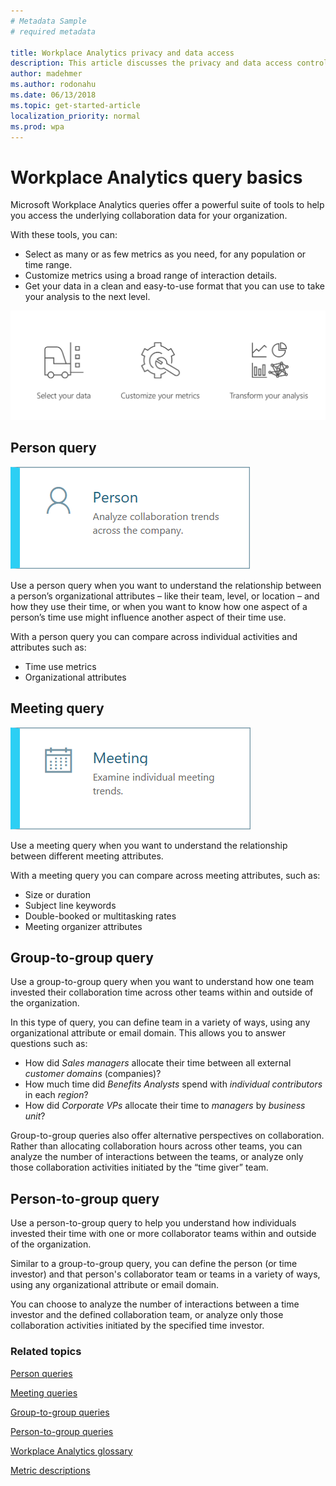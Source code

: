 ```yaml
---
# Metadata Sample
# required metadata

title: Workplace Analytics privacy and data access
description: This article discusses the privacy and data access controls available in Workplace Analytics and  
author: madehmer
ms.author: rodonahu
ms.date: 06/13/2018
ms.topic: get-started-article
localization_priority: normal 
ms.prod: wpa
---
```

# Workplace Analytics query basics

Microsoft Workplace Analytics queries offer a powerful suite of tools to help you access the underlying collaboration data for your organization.

With these tools, you can:

-	Select as many or as few metrics as you need, for any population or time range.
-	Customize metrics using a broad range of interaction details.
-	Get your data in a clean and easy-to-use format that you can use to take your analysis to the next level.

 ![What you can do with queries](../Images/WpA/Tutorials/select-customize-transform.png)

## Person query

![Person query](../Images/WpA/Tutorials/person-query-card.png)
 
Use a person query when you want to understand the relationship between a person’s organizational attributes – like their team, level, or location – and how they use their time, or when you want to know how one aspect of a person’s time use might influence another aspect of their time use.

With a person query you can compare across individual activities and attributes such as:

* Time use metrics
* Organizational attributes

## Meeting query  

![Meeting query](../Images/WpA/Tutorials/meeting-query-card.png  )

Use a meeting query when you want to understand the relationship between different meeting attributes.

With a meeting query you can compare across meeting attributes, such as:

* Size or duration
* Subject line keywords
* Double-booked or multitasking rates
* Meeting organizer attributes

## Group-to-group query

<!--
![Group query](../Images/WpA/Tutorials/group-query-card.png  )
-->

Use a group-to-group query when you want to understand how one team invested their collaboration time across other teams within and outside of the organization.

In this type of query, you can define team in a variety of ways, using any organizational attribute or email domain. This allows you to answer questions such as:

* How did _Sales managers_ allocate their time between all external _customer domains_ (companies)? 
* How much time did _Benefits Analysts_ spend with _individual contributors_ in each _region_?
* How did _Corporate VPs_ allocate their time to _managers_ by _business unit_?

Group-to-group queries also offer alternative perspectives on collaboration. Rather than allocating collaboration hours across other teams, you can analyze the number of interactions between the teams, or analyze only those collaboration activities initiated by the “time giver” team.

## Person-to-group query

Use a person-to-group query to help you understand how individuals invested their time with one or more collaborator teams within and outside of the organization.

Similar to a group-to-group query, you can define the person (or time investor) and that person's collaborator team or teams in a variety of ways, using any organizational attribute or email domain.

You can choose to analyze the number of interactions between a time investor and the defined collaboration team, or analyze only those collaboration activities initiated by the specified time investor.

### Related topics

[Person queries](../Tutorials/Person-queries.md)

[Meeting queries](../Tutorials/meeting-queries.md)

[Group-to-group queries](../Tutorials/group-to-group-queries.md)

[Person-to-group queries](../Tutorials/person-to-group-queries.md)

[Workplace Analytics glossary](../Use/Glossary.md)

[Metric descriptions](../Use/Metric-definitions.md)



